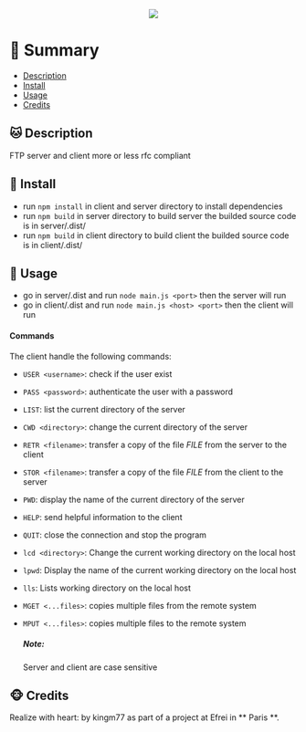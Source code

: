<p with=200 align="center">
  <img src="https://cdn-icons.flaticon.com/png/512/1183/premium/1183701.png?token=exp=1639330988~hmac=ec4475869df0e10993ff66de53b7c8fa" />
</p>


# <a name='TOC'>🐼 Summary</a>

* [Description](#Description)
* [Install](#Install)
* [Usage](#Usage)
* [Credits](#credits)

## <a name='Description'>🐱 Description</a>
FTP server and client more or less rfc compliant

## <a name='Install'>🐨 Install</a>
* run `npm install` in client and server directory to install dependencies
* run `npm build` in server directory to build server the builded source code is in server/.dist/
* run `npm build` in client directory to build client the builded source code is in  client/.dist/

## <a name='Usage'>🦄 Usage</a>
* go in server/.dist and run `node main.js <port>` then the server will run
* go in client/.dist and run `node main.js <host> <port>` then the client will run

#### Commands

The client handle the following commands:

* `USER <username>`: check if the user exist
* `PASS <password>`: authenticate the user with a password
* `LIST`: list the current directory of the server
* `CWD <directory>`: change the current directory of the server
* `RETR <filename>`: transfer a copy of the file _FILE_ from the server to the client
* `STOR <filename>`: transfer a copy of the file _FILE_ from the client to the server
* `PWD`: display the name of the current directory of the server
* `HELP`: send helpful information to the client
* `QUIT`: close the connection and stop the program
* `lcd <directory>`: Change the current working directory on the local host
* `lpwd`: Display the name of the current working directory on the local host
* `lls`: Lists working directory on the local host
* `MGET <...files>`: copies multiple files from the remote system
* `MPUT <...files>`: copies multiple files to the remote system

    ##### Note: 
    Server and client are case sensitive
  
## <a name='credits'>🐵 Credits</a>
Realize with heart: by kingm77 as part of a project at Efrei in ** Paris **.







